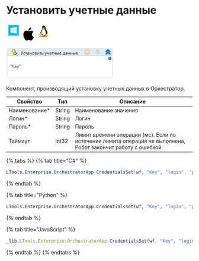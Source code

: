 # Установить учетные данные

![](<../../../../.gitbook/assets/image (100) (1) (1) (1) (1) (1) (1) (1) (1) (13).png>)

![](<../../../../.gitbook/assets/image (342).png>)

Компонент, производящий установку учетных данных в Оркестратор.

| Свойство       | Тип    | Описание                                                                                                     |
| -------------- | ------ | ------------------------------------------------------------------------------------------------------------ |
| Наименование\* | String | Наименование значения                                                                                        |
| Логин\*        | String | Логин                                                                                                        |
| Пароль\*       | String | Пароль                                                                                                       |
| Таймаут        | Int32  | Лимит времени операции (мс). Если по истечении лимита операция не выполнена, Робот закончит работу с ошибкой |

{% tabs %}
{% tab title="C#" %}
```csharp
LTools.Enterprise.OrchestratorApp.CredentialsSet(wf, "Key", "login", "password");
```
{% endtab %}

{% tab title="Python" %}
```python
LTools.Enterprise.OrchestratorApp.CredentialsSet(wf, "Key", "login", "password")
```
{% endtab %}

{% tab title="JavaScript" %}
```javascript
_lib.LTools.Enterprise.OrchestratorApp.CredentialsSet(wf, "Key", "login", "password");
```
{% endtab %}
{% endtabs %}
